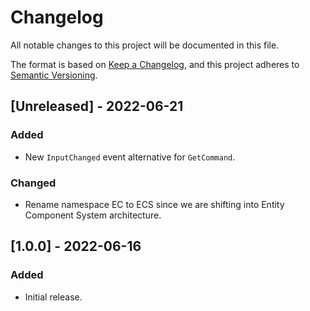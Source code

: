 # Changelog
All notable changes to this project will be documented in this file.

The format is based on [Keep a Changelog](https://keepachangelog.com/en/1.0.0/),
and this project adheres to [Semantic Versioning](https://semver.org/spec/v2.0.0.html).

## [Unreleased] - 2022-06-21

### Added 
- New `InputChanged` event alternative for `GetCommand`.

### Changed
- Rename namespace EC to ECS since we are shifting into Entity Component System architecture.

## [1.0.0] - 2022-06-16
### Added
- Initial release.